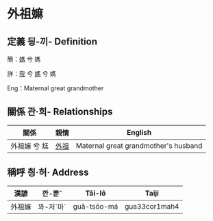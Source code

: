 # 外祖嫲
## 定義 딍-끼- Definition
簡：[媽](member3.md) 兮 媽

詳：[我](member1.md) 兮 [媽](member3.md) 兮 媽

Eng：Maternal great grandmother

## 關係 관·희- Relationships

關係 | 親情 | English
--- | --- | --- 
外祖嫲 兮 尪 | [外祖](member44.md) | Maternal great grandmother's husband


## 稱呼 칑·허· Address

漢諺 | 깐-뿐ˆ | Tâi-lô | Taiji
--- | --- | --- | --- 
外祖嫲 | 꽈-저ˊ마ˊ | guā-tsóo-má | gua33cor1mah4 
